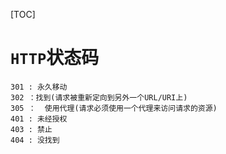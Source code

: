 [TOC]

# `HTTP`状态码

```JS
301 : 永久移动
302 ：找到(请求被重新定向到另外一个URL/URI上)
305 ：  使用代理(请求必须使用一个代理来访问请求的资源)
401 : 未经授权
403 : 禁止
404 : 没找到
```